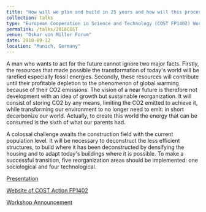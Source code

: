 ```yaml
---
title: "How will we plan and build in 25 years and how will this process be regulated?"
collection: talks
type: "European Cooperation in Science and Technology (COST FP1402) Workshop"
permalink: /talks/2018COST
venue: "Oskar von Miller Forum"
date: 2018-09-12
location: "Munich, Germany"
---
```


A man who wants to act for the future cannot ignore two major facts. Firstly, the resources that made possible the transformation of today's world will be rarefied especially fossil energies. Secondly, these resources will contribute until their profitable depletion to the phenomenon of global warming because of their CO2 emissions. The vision of a near future is therefore not development with an idea of growth but sustainable reorganization. It will consist of storing CO2 by any means, limiting the CO2 emitted to achieve it, while transforming our environment to no longer need to emit: in short decarbonize our world. Actually, to create this world the energy that can be consumed is the sixth of what our parents had.

A colossal challenge awaits the construction field with the current population level. It will be necessary to deconstruct the less efficient structures, to build where it has been deconstructed by densifying the housing and to adapt today's buildings where it is possible. To make a successful transition, five reorganization areas should be implemented: one sociological and four technological.

[Presentation](http://gamerro.github.io/files/PresentationCOST.pdf)

[Website of COST Action FP1402](http://www.costfp1402.tum.de/home/)

[Workshop Announcement](http://gamerro.github.io/files/FP1402_Workshop_Munich_Announcement.pdf)
